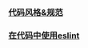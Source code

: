 ### [代码风格&规范](https://github.com/CtripLab/code-style/issues/1)
### [在代码中使用eslint](https://github.com/CtripLab/code-style/issues/3)
